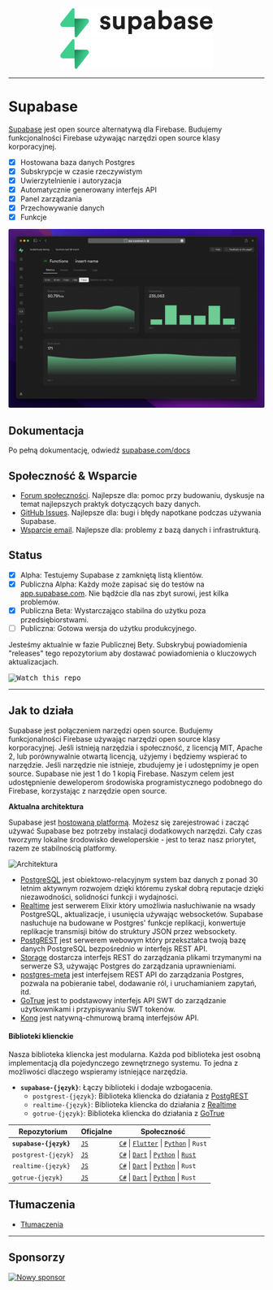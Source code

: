 <p align="center">
<img width="300" src="https://raw.githubusercontent.com/supabase/supabase/master/packages/common/assets/images/supabase-logo-wordmark--light.svg#gh-light-mode-only">
<img width="300" src="https://raw.githubusercontent.com/supabase/supabase/master/packages/common/assets/images/supabase-logo-wordmark--dark.svg#gh-dark-mode-only">
</p>

---

# Supabase

[Supabase](https://supabase.com) jest open source alternatywą dla Firebase. Budujemy funkcjonalności Firebase używając narzędzi open source klasy korporacyjnej.

- [x] Hostowana baza danych Postgres
- [x] Subskrypcje w czasie rzeczywistym
- [x] Uwierzytelnienie i autoryzacja
- [x] Automatycznie generowany interfejs API
- [x] Panel zarządzania
- [x] Przechowywanie danych
- [x] Funkcje

![Supabase Dashboard](https://raw.githubusercontent.com/supabase/supabase/master/apps/www/public/images/github/supabase-dashboard.png)

## Dokumentacja

Po pełną dokumentację, odwiedź [supabase.com/docs](https://supabase.com/docs)

## Społeczność & Wsparcie

- [Forum społeczności](https://github.com/supabase/supabase/discussions). Najlepsze dla: pomoc przy budowaniu, dyskusje na temat najlepszych praktyk dotyczących bazy danych.
- [GitHub Issues](https://github.com/supabase/supabase/issues). Najlepsze dla: bugi i błędy napotkane podczas używania Supabase.
- [Wsparcie email](https://supabase.com/docs/support#business-support). Najlepsze dla: problemy z bazą danych i infrastrukturą.

## Status

- [x] Alpha: Testujemy Supabase z zamkniętą listą klientów.
- [x] Publiczna Alpha: Każdy może zapisać się do testów na [app.supabase.com](https://app.supabase.com). Nie bądźcie dla nas zbyt surowi, jest kilka problemów.
- [x] Publiczna Beta: Wystarczająco stabilna do użytku poza przedsiębiorstwami.
- [ ] Publiczna: Gotowa wersja do użytku produkcyjnego.

Jesteśmy aktualnie w fazie Publicznej Bety. Subskrybuj powiadomienia "releases" tego repozytorium aby dostawać powiadomienia o kluczowych aktualizacjach.

<kbd><img src="https://raw.githubusercontent.com/supabase/supabase/d5f7f413ab356dc1a92075cb3cee4e40a957d5b1/web/static/watch-repo.gif" alt="Watch this repo"/></kbd>

---

## Jak to działa

Supabase jest połączeniem narzędzi open source. Budujemy funkcjonalności Firebase używając narzędzi open source klasy korporacyjnej. Jeśli istnieją narzędzia i społeczność, z licencją MIT, Apache 2, lub porównywalnie otwartą licencją, użyjemy i będziemy wspierać to narzędzie. Jeśli narzędzie nie istnieje, zbudujemy je i udostępnimy je open source. Supabase nie jest 1 do 1 kopią Firebase. Naszym celem jest udostępnienie deweloperom środowiska programistycznego podobnego do Firebase, korzystając z narzędzie open source.

**Aktualna architektura**

Supabase jest [hostowaną platformą](https://app.supabase.com). Możesz się zarejestrować i zacząć używać Supabase bez potrzeby instalacji dodatkowych narzędzi. Cały czas tworzymy lokalne środowisko deweloperskie - jest to teraz nasz priorytet, razem ze stabilnością platformy.

![Architektura](https://user-images.githubusercontent.com/70828596/187547862-ffa9d058-0c3a-4851-a3e7-92ccfca4b596.png)

- [PostgreSQL](https://www.postgresql.org/) jest obiektowo-relacyjnym system baz danych z ponad 30 letnim aktywnym rozwojem dzięki któremu zyskał dobrą reputacje dzięki niezawodności, solidności funkcji i wydajności.
- [Realtime](https://github.com/supabase/realtime) jest serwerem Elixir który umożliwia nasłuchiwanie na wsady PostgreSQL, aktualizacje, i usunięcia używając websocketów. Supabase nasłuchuje na budowane w Postgres' funkcje replikacji, konwertuje replikacje transmisji bitów do struktury JSON przez websockety.
- [PostgREST](http://postgrest.org/) jest serwerem webowym który przekształca twoją bazę danych PostgreSQL bezpośrednio w interfejs REST API.
- [Storage](https://github.com/supabase/storage-api) dostarcza interfejs REST do zarządzania plikami trzymanymi na serwerze S3, używając Postgres do zarządzania uprawnieniami.
- [postgres-meta](https://github.com/supabase/postgres-meta) jest interfejsem REST API do zarządzania Postgres, pozwala na pobieranie tabel, dodawanie ról, i uruchamianiem zapytań, itd.
- [GoTrue](https://github.com/netlify/gotrue) jest to podstawowy interfejs API SWT do zarządzanie użytkownikami i przypisywaniu SWT tokenów.
- [Kong](https://github.com/Kong/kong) jest natywną-chmurową bramą interfejsów API.

#### Biblioteki klienckie

Nasza biblioteka kliencka jest modularna. Każda pod biblioteka jest osobną implementacją dla pojedynczego zewnętrznego systemu. To jedna z możliwości dlaczego wspieramy istniejące narzędzia.

- **`supabase-{język}`**: Łączy biblioteki i dodaje wzbogacenia.
  - `postgrest-{język}`: Biblioteka kliencka do działania z [PostgREST](https://github.com/postgrest/postgrest)
  - `realtime-{język}`: Biblioteka kliencka do działania z [Realtime](https://github.com/supabase/realtime)
  - `gotrue-{język}`: Biblioteka kliencka do działania z [GoTrue](https://github.com/netlify/gotrue)

| Repozytorium           | Oficjalne                                        | Społeczność                                                                                                                                                                                                                |
| ---------------------- | ------------------------------------------------ | -------------------------------------------------------------------------------------------------------------------------------------------------------------------------------------------------------------------------- |
| **`supabase-{język}`** | [`JS`](https://github.com/supabase/supabase-js)  | [`C#`](https://github.com/supabase/supabase-csharp) \| [`Flutter`](https://github.com/supabase/supabase-flutter) \| [`Python`](https://github.com/supabase/supabase-py) \| `Rust`                                                |
| `postgrest-{język}`    | [`JS`](https://github.com/supabase/postgrest-js) | [`C#`](https://github.com/supabase/postgrest-csharp) \| [`Dart`](https://github.com/supabase/postgrest-dart) \| [`Python`](https://github.com/supabase/postgrest-py) \| [`Rust`](https://github.com/supabase/postgrest-rs) |
| `realtime-{język}`     | [`JS`](https://github.com/supabase/realtime-js)  | [`C#`](https://github.com/supabase/realtime-csharp) \| [`Dart`](https://github.com/supabase/realtime-dart) \| [`Python`](https://github.com/supabase/realtime-py) \| `Rust`                                                |
| `gotrue-{język}`       | [`JS`](https://github.com/supabase/gotrue-js)    | [`C#`](https://github.com/supabase/gotrue-csharp) \| [`Dart`](https://github.com/supabase/gotrue-dart) \| [`Python`](https://github.com/supabase/gotrue-py) \| `Rust`                                                      |

## Tłumaczenia

- [Tłumaczenia](/i18n/languages.md) <!--- Keep only the this-->

---

## Sponsorzy

[![Nowy sponsor](https://user-images.githubusercontent.com/10214025/90518111-e74bbb00-e198-11ea-8f88-c9e3c1aa4b5b.png)](https://github.com/sponsors/supabase)
